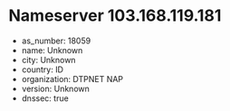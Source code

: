 # Nameserver 103.168.119.181

* as_number: 18059
* name: Unknown
* city: Unknown
* country: ID
* organization: DTPNET NAP
* version: Unknown
* dnssec: true
